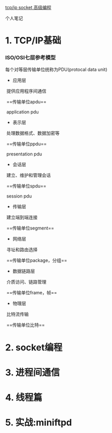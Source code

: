 [tcp/ip socket 高级编程](https://www.bilibili.com/video/BV12E41197zn/?spm_id_from=333.788.recommend_more_video.2&vd_source=c6ca89f75d00cd4da634736edfcca1ae)

个人笔记

# 1. TCP/IP基础

### ISO/OSI七层参考模型

每个对等层传输单位统称为PDU(protocal data unit)

* 应用层

​	提供应用程序间通信

​	==传输单位apdu==

​	application pdu

* 表示层

​	处理数据格式、数据加密等

​	==传输单位ppdu==

​	presentation pdu

* 会话层

​	建立、维护和管理会话

​	==传输单位spdu==

​	session pdu

* 传输层

​	建立端到端连接

​	==传输单位segment==

* 网络层

​	寻址和路由选择

​	==传输单位package，分组==

* 数据链路层

​	介质访问、链路管理

​	==传输单位frame，帧==

* 物理层

​	比特流传输

​	==传输单位比特==





# 2. socket编程





# 3. 进程间通信





# 4. 线程篇



# 5. 实战:miniftpd